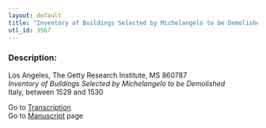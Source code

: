 ```yaml
---
layout: default
title: "Inventory of Buildings Selected by Michelangelo to be Demolished"
utl_id: 3567
---
```


###  Description:

Los Angeles, The Getty Research Institute, MS 860787<br>
_Inventory of Buildings Selected by Michelangelo to be Demolished_<br>
Italy, between 1529 and 1530

Go to [Transcription](https://centerfordigitalhumanities.github.io/Newberry-Italian-paleography/transcription/320)<br>
Go to [Manuscript](https://centerfordigitalhumanities.github.io/Newberry-Italian-paleography/www/record.html?id=320) page <br>
